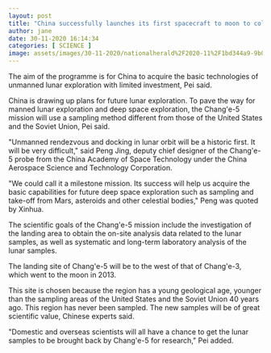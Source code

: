 ```yaml
---
layout: post
title: "China successfully launches its first spacecraft to moon to collect samples return to earth"
author: jane 
date: 30-11-2020 16:14:34 
categories: [ SCIENCE ] 
image: assets/images/30-11-2020/nationalherald%2F2020-11%2F1bd344a9-9b06-43d3-87f6-f738a9b5115f%2Fspacecraft.jpg
---
```

The aim of the programme is for China to acquire the basic technologies of unmanned lunar exploration with limited investment, Pei said.

China is drawing up plans for future lunar exploration. To pave the way for manned lunar exploration and deep space exploration, the Chang'e-5 mission will use a sampling method different from those of the United States and the Soviet Union, Pei said.

"Unmanned rendezvous and docking in lunar orbit will be a historic first. It will be very difficult," said Peng Jing, deputy chief designer of the Chang'e-5 probe from the China Academy of Space Technology under the China Aerospace Science and Technology Corporation.

"We could call it a milestone mission. Its success will help us acquire the basic capabilities for future deep space exploration such as sampling and take-off from Mars, asteroids and other celestial bodies," Peng was quoted by Xinhua.

The scientific goals of the Chang'e-5 mission include the investigation of the landing area to obtain the on-site analysis data related to the lunar samples, as well as systematic and long-term laboratory analysis of the lunar samples.

The landing site of Chang'e-5 will be to the west of that of Chang'e-3, which went to the moon in 2013.

This site is chosen because the region has a young geological age, younger than the sampling areas of the United States and the Soviet Union 40 years ago. This region has never been sampled. The new samples will be of great scientific value, Chinese experts said.

"Domestic and overseas scientists will all have a chance to get the lunar samples to be brought back by Chang'e-5 for research," Pei added.